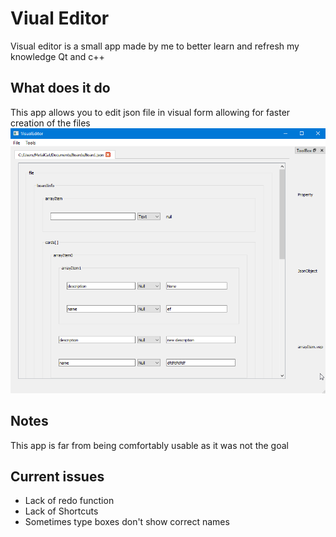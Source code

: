 # Viual Editor
Visual editor is a small app made by me to better learn and refresh my knowledge  Qt and c++
## What does it do
This app allows you to edit json file in visual form allowing for faster creation of the files
![example](https://github.com/CreativeMetalCat/VisualEditor/blob/master/VisualEditor/example.png)
## Notes
This app is far from being comfortably usable as it was not the goal

## Current issues
* Lack of redo function
* Lack of Shortcuts
* Sometimes type boxes don't show correct names
